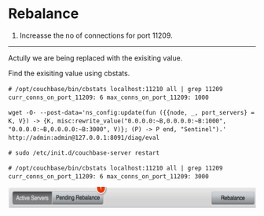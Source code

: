 Rebalance
============
1. Increasse the no of connections for port 11209.
------
Actully we are being replaced with the exisiting value.

Find the exisiting value using cbstats.

`# /opt/couchbase/bin/cbstats localhost:11210 all | grep 11209
 curr_conns_on_port_11209: 6
 max_conns_on_port_11209: 1000`

`wget -O- --post-data='ns_config:update(fun ({{node, _, port_servers} = K, V}) -> {K, misc:rewrite_value("0.0.0.0:~B,0.0.0.0:~B:1000", "0.0.0.0:~B,0.0.0.0:~B:3000", V)}; (P) -> P end, "Sentinel").' http://admin:admin@127.0.0.1:8091/diag/eval`

`# sudo /etc/init.d/couchbase-server restart`

`# /opt/couchbase/bin/cbstats localhost:11210 all | grep 11209
 curr_conns_on_port_11209: 6
 max_conns_on_port_11209: 3000`
 

![alt text](https://github.com/bastianvs/Runbook/blob/master/images/rebalance.png "Logo Title Text 1")
